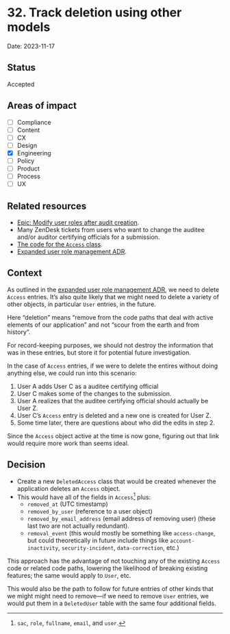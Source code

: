# 32. Track deletion using other models

Date: 2023-11-17

## Status

Accepted

## Areas of impact

- [ ]   Compliance
- [ ]   Content
- [ ]   CX
- [ ]   Design
- [x]   Engineering
- [ ]   Policy
- [ ]   Product
- [ ]   Process
- [ ]   UX

## Related resources

*   [Epic: Modify user roles after audit creation](https://github.com/GSA-TTS/FAC/issues/2654).
*   Many ZenDesk tickets from users who want to change the auditee and/or auditor certifying officials for a submission.
*   [The code for the `Access` class](https://github.com/GSA-TTS/FAC/blob/main/backend/audit/models.py#L623).
*   [Expanded user role management ADR](https://github.com/GSA-TTS/FAC/blob/main/docs/architecture/decisions/0031-user-access-management.md).

## Context

As outlined in the [expanded user role management ADR](https://github.com/GSA-TTS/FAC/blob/main/docs/architecture/decisions/0031-user-access-management.md), we need to delete `Access` entries. It’s also quite likely that we might need to delete a variety of other objects, in particular `User` entries, in the future.

Here “deletion” means “remove from the code paths that deal with active elements of our application” and not “scour from the earth and from history”.

For record-keeping purposes, we should not destroy the information that was in these entries, but store it for potential future investigation.

In the case of `Access` entries, if we were to delete the entires without doing anything else, we could run into this scenario:

1.  User A adds User C as a auditee certifying official
2.  User C makes some of the changes to the submission.
3.  User A realizes that the auditee certifying official should actually be User Z.
4.  User C’s `Access` entry is deleted and a new one is created for User Z.
5.  Some time later, there are questions about who did the edits in step 2.

Since the `Access` object active at the time is now gone, figuring out that link would require more work than seems ideal.

## Decision

*   Create a new `DeletedAccess` class that would be created whenever the application deletes an `Access` object.
*   This would have all of the fields in `Access`[^1] plus:
    *   `removed_at` (UTC timestamp)
    *   `removed_by_user` (reference to a user object)
    *   `removed_by_email_address` (email address of removing user) (these last two are not actually redundant).
    *   `removal_event` (this would mostly be something like `access-change`, but could theoretically in future include things like `account-inactivity`, `security-incident`, `data-correction`, etc.)

This approach has the advantage of not touching any of the existing `Access` code or related code paths, lowering the likelihood of breaking existing features; the same would apply to `User`, etc.

This would also be the path to follow for future entries of other kinds that we might might need to remove—if we need to remove `User` entries, we would put them in a `DeletedUser` table with the same four additional fields.

[^1]: `sac`, `role`, `fullname`, `email`, and `user`.
